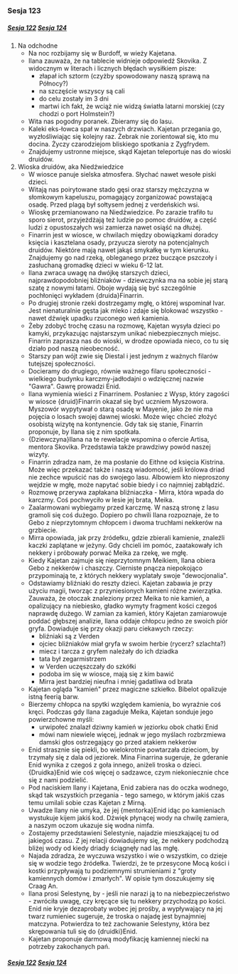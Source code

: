 ### Sesja 123
##### [Sesja 122](#sesja-122) [Sesja 124](#sesja-124)
1. Na odchodne
    - Na noc rozbijamy się w Burdoff, w wieży Kajetana.
    - Ilana zauważa, że na tablecie widnieje odpowiedź Skovika. Z widocznym w literach i licznych błędach wysiłkiem pisze:
        - złapał ich sztorm (czyżby spowodowany naszą sprawą na Północy?)
        - na szczęście wszyscy są cali
        - do celu zostały im 3 dni
        - martwi ich fakt, że wciąż nie widzą światła latarni morskiej (czy chodzi o port Holmstein?)
    - Wita nas pogodny poranek. Zbieramy się do lasu.
    - Kaleki eks-łowca spał w naszych drzwiach. Kajetan przegania go, wyzłośliwiając się kolejny raz. Żebrak nie zorientował się, kto mu docina. Życzy czarodziejom bliskiego spotkania z Zygfrydem.
    - Znajdujemy ustronne miejsce, skąd Kajetan teleportuje nas do wioski druidów.
2. Wioska druidów, aka Niedźwiedzice
    - W wiosce panuje sielska atmosfera. Słychać nawet wesołe piski dzieci.
    - Witają nas poirytowane stado gęsi oraz starszy mężczyzna w słomkowym kapeluszu, pomagający zorganizować powstającą osadę. Przed plagą był sołtysem jednej z verdeńskich wsi.
    - Wioskę przemianowano na Niedźwiedzice. Po zarazie trafiło tu sporo sierot, przyjeżdżają też ludzie po pomoc druidów, a część ludzi z opustoszałych wsi zamierza nawet osiąść na dłużej.
    - Finarrin jest w wiosce, w chwilach między obowiązkami doradcy księcia i kasztelana osady, przyucza sieroty na potencjalnych druidów. Niektóre mają nawet jakąś smykałkę w tym kierunku. Znajdujemy go nad rzeką, obleganego przez buczące pszczoły i zasłuchaną gromadkę dzieci w wieku 6-12 lat.
    - Ilana zwraca uwagę na dwójkę starszych dzieci, najprawdopodobniej bliźniaków - dziewczynka ma na sobie jej starą szatę z nowymi łatami. Oboje wydają się być szczególnie pochłonięci wykładem {druida}Finarrin.
    - Po drugiej stronie rzeki dostrzegamy mgłę, o której wspominał Ivar. Jest nienaturalnie gęsta jak mleko i zdaje się blokować wszystko - nawet dźwięk upadku rzuconego weń kamienia.
    - Żeby zdobyć trochę czasu na rozmowę, Kajetan wysyła dzieci po kamyki, przykazując najstarszym unikać niebezpiecznych miejsc. Finarrin zaprasza nas do wioski, w drodze opowiada nieco, co tu się działo pod naszą nieobecność. 
    - Starszy pan wójt zwie się Diestal i jest jednym z ważnych filarów tutejszej społeczności.
    - Docieramy do drugiego, równie ważnego filaru społeczności - wielkiego budynku karczmy-jadłodajni o wdzięcznej nazwie "Gawra". Gawrę prowadzi Enid.
    - Ilana wymienia wieści z Finarrinem. Posłaniec z Wysp, który zagości w wiosce {druid}Finarrin okazał się być uczniem Myszowora. Myszowór wypytywał o starą osadę w Mayenie, jako że nie ma pojęcia o losach swojej dawnej wioski. Może więc chcieć złożyć osobistą wizytę na kontynencie. Gdy tak się stanie, Finarrin proponuje, by Ilana się z nim spotkała.
    - {Dziewczyna}Ilana na te rewelacje wspomina o ofercie Artisa, mentora Skovika. Przedstawia także prawdziwy powód naszej wizyty.
    - Finarrin zdradza nam, że ma posłanie do Eithne od księcia Kistrina. Może więc przekazać także i naszą wiadomość, jeśli królowa driad nie zechce wpuścić nas do swojego lasu. Albowiem kto nieproszony wejdzie w mgłę, może napytać sobie biedy i co najmniej zabłądzić.
    - Rozmowę przerywa zapłakana bliźniaczka - Mirra, która wpada do karczmy. Coś pochwyciło w lesie jej brata, Meika.
    - Zaalarmowani wybiegamy przed karczmę. W naszą stronę z lasu gramoli się coś dużego. Dopiero po chwili Ilana rozpoznaje, że to Gebo z nieprzytomnym chłopcem i dwoma truchłami nekkerów na grzbiecie.
    - Mirra opowiada, jak przy źródełku, gdzie zbierali kamienie, znaleźli kaczki zaplątane w jeżyny. Gdy chcieli im pomóc, zaatakowały ich nekkery i próbowały porwać Meika za rzekę, we mgłę.
    - Kiedy Kajetan zajmuje się nieprzytomnym Meikiem, Ilana obiera Gebo z nekkerów i chaszczy. Cierniste pnącza niepokojąco przypominają te, z których nekkery wyplatały swoje "dewocjonalia".
    - Odstawiamy bliźniaki do reszty dzieci. Kajetan zabawia je przy użyciu magii, tworząc z przyniesionych kamieni różne zwierzątka. Zauważa, że otoczak znaleziony przez Meika to nie kamień, a opalizujący na niebiesko, gładko wymyty fragment kości czegoś naprawdę dużego. W zamian za kamień, który Kajetan zamiarowuje poddać głębszej analizie, Ilana oddaje chłopcu jedno ze swoich piór gryfa. Dowiaduje się przy okazji paru ciekawych rzeczy:
        - bliźniaki są z Verden
        - ojciec bliźniaków miał gryfa w swoim herbie (rycerz? szlachta?)
        - miecz i tarcza z gryfem należały do ich dziadka
        - tata był zegarmistrzem
        - w Verden uczęszczały do szkółki
        - podoba im się w wiosce, mają się z kim bawić
        - Mirra jest bardziej nieufna i mniej gadatliwa od brata
    - Kajetan ogląda "kamień" przez magiczne szkiełko. Bibelot opalizuje istną feerią barw.
    - Bierzemy chłopca na spytki względem kamienia, bo wyraźnie coś kręci. Podczas gdy Ilana zagaduje Meika, Kajetan sonduje jego powierzchowne myśli:
        - urwipołeć znalazł dziwny kamień w jeziorku obok chatki Enid
        - mówi nam niewiele więcej, jednak w jego myślach rozbrzmiewa damski głos ostrzegający go przed atakiem nekkerów
    - Enid strasznie się piekli, bo wielokrotnie powtarzała dzieciom, by trzymały się z dala od jeziorek. Mina Finarrina sugeruje, że gderanie Enid wynika z czegoś z goła innego, aniżeli troska o dzieci. {Druidka}Enid wie coś więcej o sadzawce, czym niekoniecznie chce się z nami podzielić.
    - Pod naciskiem Ilany i Kajetana, Enid zabiera nas do oczka wodnego, skąd tak wszystkich przegania - tego samego, w którym jakiś czas temu umilali sobie czas Kajetan z Mirną.
    - Uwadze Ilany nie umyka, że jej {mentorka}Enid idąc po kamieniach wystukuje kijem jakiś kod. Dźwięk płynącej wody na chwilę zamiera, a naszym oczom ukazuje się wodna nimfa.
    - Zostajemy przedstawieni Selestynie, najadzie mieszkającej tu od jakiegoś czasu. Z jej relacji dowiadujemy się, że nekkery podchodzą bliżej wody od kiedy driady ściągnęły nad las mgłę.
    - Najada zdradza, że wyczuwa wszystko i wie o wszystkim, co dzieje się w wodzie tego źródełka. Twierdzi, że te przesycone Mocą kości i kostki przypływają tu podziemnymi strumieniami z "groty kamiennych domów i zmarłych". W opisie tym doszukujemy się Craag An.
    - Ilana prosi Selestynę, by - jeśli nie narazi ją to na niebezpieczeństwo - zwróciła uwagę, czy kręcące się tu nekkery przychodzą po kości. Enid nie kryje dezaprobaty wobec jej prośby, a wypływający na jej twarz rumieniec sugeruje, że troska o najadę jest bynajmniej matczyna. Potwierdza to też zachowanie Selestyny, która bez skrępowania tuli się do {druidki}Enid.
    - Kajetan proponuje darmową modyfikację kamiennej niecki na potrzeby zakochanych pań.

##### [Sesja 122](#sesja-122) [Sesja 124](#sesja-124)
